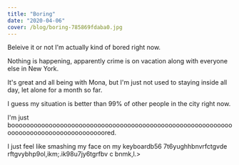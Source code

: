 ```yaml
---
title: "Boring"
date: "2020-04-06"
cover: /blog/boring-785869fdaba0.jpg
---
```


Beleive it or not I'm actually kind of bored right now.

Nothing is happening, apparently crime is on vacation along with everyone else in New York.

It's great and all being with Mona, but I'm just not used to staying inside all day, let alone for a month so far.

I guess my situation is better than 99% of other people in the city right now.

I'm just booooooooooooooooooooooooooooooooooooooooooooooooooooooooooooooooooooooooooooooooooooored.

I just feel like smashing my face on my keyboardb56 7t6yughhbnvrfctgvde rftgvybhp9ol,ikm;.ik98u7jy6tgrfbv c bnmk,l.>
